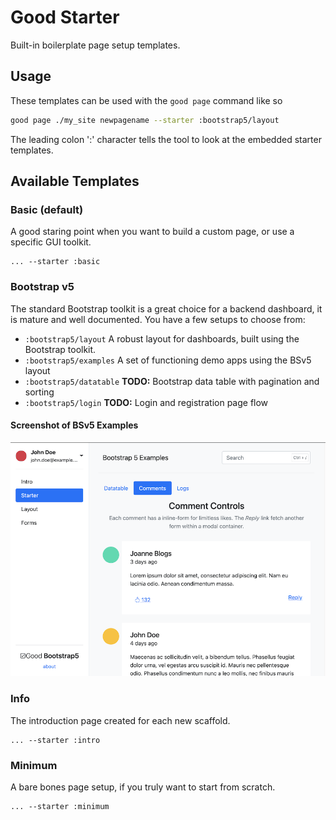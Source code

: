 # Good Starter

Built-in boilerplate page setup templates.

## Usage

These templates can be used with the `good page` command like so

```bash
good page ./my_site newpagename --starter :bootstrap5/layout
```

The leading colon ':' character tells the tool to look at the embedded
starter templates.

## Available Templates

### Basic (default)

A good staring point when you want to build a custom page, or use a specific GUI
toolkit.

```
... --starter :basic
```

### Bootstrap v5

The standard Bootstrap toolkit is a great choice for a backend dashboard,
it is mature and well documented. You have a few setups to choose from:

* `:bootstrap5/layout` A robust layout for dashboards, built using the Bootstrap toolkit.
* `:bootstrap5/examples` A set of functioning demo apps using the BSv5 layout
* `:bootstrap5/datatable` __TODO:__ Bootstrap data table with pagination and sorting
* `:bootstrap5/login` __TODO:__ Login and registration page flow

#### Screenshot of BSv5 Examples

![Alt text](../docs/BSv5_examples.png?raw=true "Bootstrap")


### Info

The introduction page created for each new scaffold.

```
... --starter :intro
```

### Minimum

A bare bones page setup, if you truly want to start from scratch.

```
... --starter :minimum
```
